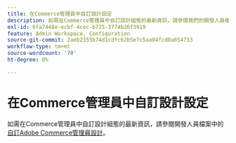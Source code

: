 ```yaml
---
title: 在Commerce管理員中自訂設計設定
description: 如需在Commerce管理員中自訂設計組態的最新資訊，請參閱我們的開發人員檔案中的[自訂Adobe Commerce管理員設計] (https://developer.adobe.com/commerce/php/tutorials/admin/custom-admin-design/) 。
exl-id: 6fa7448e-ecbf-4cec-b715-3774b26f3919
feature: Admin Workspace, Configuration
source-git-commit: 2aeb2355b74d1cdfc62b5e7c5aa04fcd0a654733
workflow-type: tm+mt
source-wordcount: '70'
ht-degree: 0%

---
```


# 在Commerce管理員中自訂設計設定

如需在Commerce管理員中自訂設計組態的最新資訊，請參閱開發人員檔案中的[自訂Adobe Commerce管理員設計](https://developer.adobe.com/commerce/php/tutorials/admin/custom-admin-design/)。

